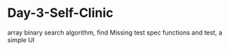 # Day-3-Self-Clinic
array binary search algorithm, find Missing test spec functions and test, a simple UI
